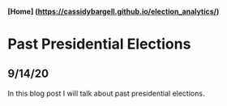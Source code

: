 #### [Home] (https://cassidybargell.github.io/election_analytics/)

# Past Presidential Elections
## 9/14/20

In this blog post I will talk about past presidential elections. 
